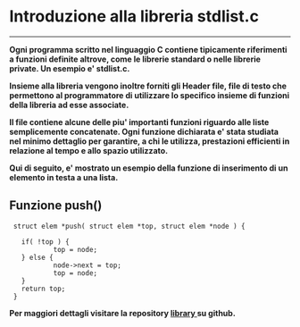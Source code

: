 Introduzione alla libreria stdlist.c
===================

----------

**Ogni programma scritto nel linguaggio C contiene tipicamente
riferimenti a funzioni definite altrove, come le librerie standard
o nelle librerie private. Un esempio e' stdlist.c.**

**Insieme alla libreria vengono inoltre forniti gli Header 
file, file di testo che permettono al programmatore di utilizzare 
lo specifico insieme di funzioni della libreria ad esse associate.**

**Il file contiene alcune delle piu' importanti funzioni riguardo
alle liste semplicemente concatenate. Ogni funzione dichiarata e' 
stata studiata nel minimo dettaglio per garantire, a chi le utilizza, 
prestazioni efficienti in relazione al tempo e allo spazio utilizzato.**

**Qui di seguito, e' mostrato un esempio della funzione di inserimento
di un elemento in testa a una lista.**

Funzione push()
-------------

```
 struct elem *push( struct elem *top, struct elem *node ) {
           
   if( !top ) {
           top = node;
   } else {
           node->next = top;
           top = node;
   }
   return top;
 }
```

**Per maggiori dettagli visitare la repository [ library ]( https://github.com/GiandomenicoIameo/library ) su github.**
